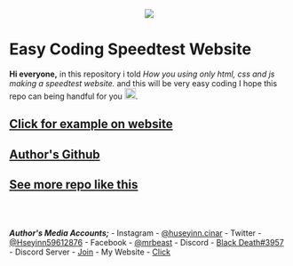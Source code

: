 <div align="center">
  <picture>
    <source media="(prefers-color-scheme: dark)" srcset="https://socialify.git.ci/The-Future-Software-Company/Speedtest-Website/image?description=1&font=Raleway&forks=1&issues=1&owner=0&pulls=1&pattern=Solid&stargazers=1&theme=Dark">
    <img src="https://socialify.git.ci/The-Future-Software-Company/Speedtest-Website/image?description=1&font=Raleway&forks=1&issues=1&owner=0&pulls=1&pattern=Solid&stargazers=1&theme=Light">
  </picture>
</div>

# Easy Coding Speedtest Website
**Hi everyone,** in this repository i told _How you using only html, css and js making a speedtest website._ and this will be very easy coding I hope this repo can being handful for you <img src="https://github.githubassets.com/images/icons/emoji/unicode/1f970.png?v8" width="20px" height="20px">.

## [Click for example on website](https://futuree.netlify.app/apps/speedtest)

## [Author's Github](https://github.com/Huseyin-Cinar)

## [See more repo like this](https://github.com/Huseyin-Cinar?tab=repositories)
<br><br>

***Author's Media Accounts;***
     - Instagram
       - [@huseyinn.cinar](https://instagram.com/huseyinn.cinar)
     - Twitter
       - [@Hseyinn59612876](https://twitter.com/Hseyinn59612876)
     - Facebook
       - [@mrbeast](https://facebook.com/mrbeast6000)
     - Discord
       - [Black Death#3957](https://discord.com/users/782246367204605953)
    - Discord Server
       - [Join](https://futuree.netlify.app/dc)
     - My Website
       - [Click](https://futuree.netlify.app/en)
